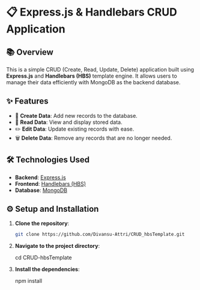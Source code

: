 # 📋 Express.js & Handlebars CRUD Application

## 📚 Overview
This is a simple CRUD (Create, Read, Update, Delete) application built using **Express.js** and **Handlebars (HBS)** template engine. It allows users to manage their data efficiently with MongoDB as the backend database.

## ✨ Features
- 📝 **Create Data**: Add new records to the database.
- 📖 **Read Data**: View and display stored data.
- ✏️ **Edit Data**: Update existing records with ease.
- 🗑️ **Delete Data**: Remove any records that are no longer needed.

## 🛠️ Technologies Used
- **Backend**: [Express.js](https://expressjs.com/)
- **Frontend**: [Handlebars (HBS)](https://handlebarsjs.com/)
- **Database**: [MongoDB](https://www.mongodb.com/)

## ⚙️ Setup and Installation

1. **Clone the repository**:
   ```bash
   git clone https://github.com/Divansu-Attri/CRUD_hbsTemplate.git

2. **Navigate to the project directory**:

    cd CRUD-hbsTemplate

3. **Install the dependencies**:

    npm install
